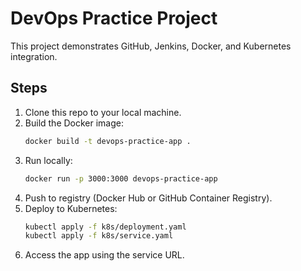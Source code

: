 # DevOps Practice Project
This project demonstrates GitHub, Jenkins, Docker, and Kubernetes integration.

## Steps
1. Clone this repo to your local machine.
2. Build the Docker image:
   ```bash
   docker build -t devops-practice-app .
   ```
3. Run locally:
   ```bash
   docker run -p 3000:3000 devops-practice-app
   ```
4. Push to registry (Docker Hub or GitHub Container Registry).
5. Deploy to Kubernetes:
   ```bash
   kubectl apply -f k8s/deployment.yaml
   kubectl apply -f k8s/service.yaml
   ```
6. Access the app using the service URL.
